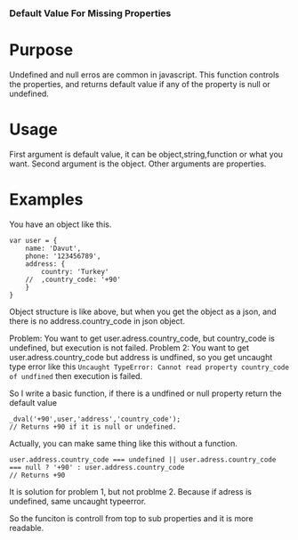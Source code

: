 ### Default Value For Missing Properties ###

# Purpose #

Undefined and null erros are common in javascript. This function controls the properties, and returns default value if any of the property is null or undefined.

# Usage #

First argument is default value, it can be object,string,function or what you want.
Second argument is the object. 
Other arguments are properties.

# Examples #

You have an object like this.
```
var user = {
    name: 'Davut',
    phone: '123456789',
    address: {
        country: 'Turkey'
    //  ,country_code: '+90'
    }
}
```
Object structure is like above, but when you get the object as a json, and there is no address.country_code in json object.

Problem: You want to get user.adress.country_code, but country_code is undefined, but execution is not failed.
Problem 2: You want to get user.adress.country_code but address is undfined, so you get uncaught type error like this
`Uncaught TypeError: Cannot read property country_code of undfined`
then execution is failed. 

So I write a basic function, if there is a undfined or null property return the default value

```
_dval('+90',user,'address','country_code');
// Returns +90 if it is null or undefined.
```

Actually, you can make same thing like this without a function.
```
user.address.country_code === undefined || user.adress.country_code === null ? '+90' : user.address.country_code
// Returns +90
```
It is solution for problem 1, but not problme 2. Because if adress is undefined, same uncaught typeerror.

So the funciton is controll from top to sub properties and it is more readable.